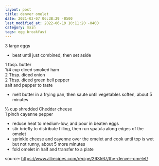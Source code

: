 ```yaml
---
layout: post
title: denver omelet
date: 2021-02-07 06:38:29 -0500
last_modified_at: 2022-06-19 10:11:20 -0400
category: main
tags: egg breakfast
---
```


3 large eggs
* beat until just combined, then set aside

1 tbsp. butter  
1/4 cup diced smoked ham  
2 Tbsp. diced onion  
2 Tbsp. diced green bell pepper  
salt and pepper to taste
* melt butter in a frying pan, then saute until vegetables soften, about 5 minutes

⅓ cup shredded Cheddar cheese  
1 pinch cayenne pepper 
* reduce heat to medium-low, and pour in beaten eggs
* stir briefly to distribute filling, then run spatula along edges of the omelet
* sprinkle cheese and cayenne over the omelet and cook until top is wet but not
  runny, about 5 more minutes
* fold omelet in half and transfer to a plate

source: <https://www.allrecipes.com/recipe/263567/the-denver-omelet/>

